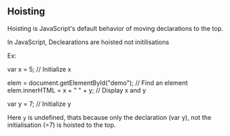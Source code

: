 ## Hoisting

Hoisting is JavaScript's default behavior of moving declarations to the top.

In JavaScript, Declearations are hoisted not initilisations

Ex:

var x = 5; // Initialize x

elem = document.getElementById("demo"); // Find an element
elem.innerHTML = x + " " + y;           // Display x and y

var y = 7; // Initialize y

Here `y` is undefined, thats because only the declaration (var y), not the initialisation (=7) is hoisted to the top.